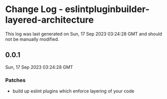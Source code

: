 # Change Log - eslintpluginbuilder-layered-architecture

This log was last generated on Sun, 17 Sep 2023 03:24:28 GMT and should not be manually modified.

## 0.0.1
Sun, 17 Sep 2023 03:24:28 GMT

### Patches

- build up eslint plugins which enforce layering of your code


